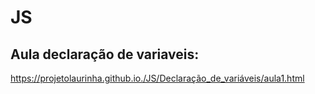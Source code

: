 # JS

## Aula declaração de variaveis:
  https://projetolaurinha.github.io./JS/Declaração_de_variáveis/aula1.html
